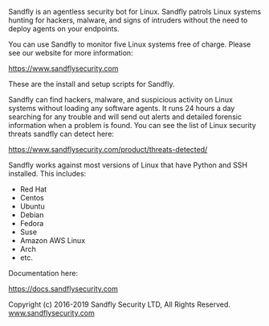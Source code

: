 Sandfly is an agentless security bot for Linux. Sandfly patrols Linux systems hunting for hackers, malware, and signs of intruders without the need to deploy agents on your endpoints. 

You can use Sandfly to monitor five Linux systems free of charge. Please see our website for more information:

https://www.sandflysecurity.com

These are the install and setup scripts for Sandfly.

Sandfly can find hackers, malware, and suspicious activity on Linux systems without loading any software
agents. It runs 24 hours a day searching for any trouble and will send out alerts and detailed forensic information when a problem is found. You can see the list of Linux security threats sandfly can detect here:

https://www.sandflysecurity.com/product/threats-detected/

Sandfly works against most versions of Linux that have Python and SSH installed. This includes:

- Red Hat
- Centos
- Ubuntu
- Debian
- Fedora
- Suse
- Amazon AWS Linux
- Arch
- etc.


Documentation here:

https://docs.sandflysecurity.com

Copyright (c) 2016-2019 Sandfly Security LTD, All Rights Reserved.
www.sandflysecurity.com

